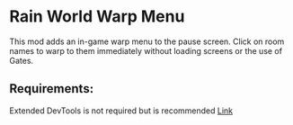 # Rain World Warp Menu

This mod adds an in-game warp menu to the pause screen. Click on room names to warp to them immediately without loading screens or the use of Gates.

## Requirements:
Extended DevTools is not required but is recommended [Link](https://drive.google.com/file/d/1X9EQbZ__lla36YLKYijvwsshyEwy7QA7/view)
